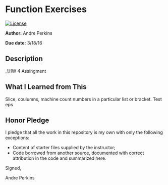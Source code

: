 # Function Exercises

 [![License](http://img.shields.io/badge/license-MIT-blue.svg)](http://en.wikipedia.org/wiki/MIT_License)

**Author:** Andre Perkins

**Due date:** 3/18/16

## Description

_\HW 4 Assingment

## What I Learned from This

Slice, coulumns, machine count numbers in a particular list or bracket. Test eps

## Honor Pledge

I pledge that all the work in this repository is my own with only the following exceptions:

* Content of starter files supplied by the instructor;
* Code borrowed from another source, documented with correct attribution in the code and summarized here.

Signed,

Andre Perkins
